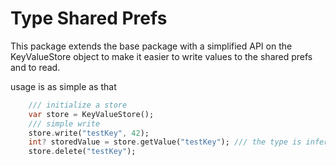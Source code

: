 # Type Shared Prefs

This package extends the base package with a simplified API on the KeyValueStore object to make it easier to write values to the shared prefs and to read.

usage is as simple as that
```dart
    /// initialize a store 
    var store = KeyValueStore();
    /// simple write
    store.write("testKey", 42);
    int? storedValue = store.getValue("testKey"); /// the type is inferred 
    store.delete("testKey");
```